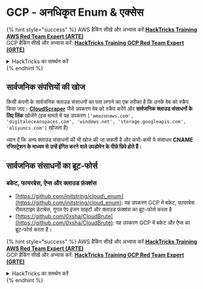 # GCP - अनधिकृत Enum & एक्सेस

{% hint style="success" %}
AWS हैकिंग सीखें और अभ्यास करें:<img src="../../../.gitbook/assets/image (1) (1) (1) (1).png" alt="" data-size="line">[**HackTricks Training AWS Red Team Expert (ARTE)**](https://training.hacktricks.xyz/courses/arte)<img src="../../../.gitbook/assets/image (1) (1) (1) (1).png" alt="" data-size="line">\
GCP हैकिंग सीखें और अभ्यास करें: <img src="../../../.gitbook/assets/image (2) (1).png" alt="" data-size="line">[**HackTricks Training GCP Red Team Expert (GRTE)**<img src="../../../.gitbook/assets/image (2) (1).png" alt="" data-size="line">](https://training.hacktricks.xyz/courses/grte)

<details>

<summary>HackTricks का समर्थन करें</summary>

* [**सदस्यता योजनाएँ**](https://github.com/sponsors/carlospolop) देखें!
* **💬 [**Discord समूह**](https://discord.gg/hRep4RUj7f) या [**telegram समूह**](https://t.me/peass) में शामिल हों या **Twitter** 🐦 पर हमें **फॉलो करें** [**@hacktricks\_live**](https://twitter.com/hacktricks_live)**.**
* **हैकिंग ट्रिक्स साझा करें और** [**HackTricks**](https://github.com/carlospolop/hacktricks) और [**HackTricks Cloud**](https://github.com/carlospolop/hacktricks-cloud) गिटहब रिपोजिटरी में PR सबमिट करें।

</details>
{% endhint %}

## सार्वजनिक संपत्तियों की खोज

किसी कंपनी के सार्वजनिक क्लाउड संसाधनों का पता लगाने का एक तरीका है कि उनके वेब को स्क्रैप किया जाए। [**CloudScraper**](https://github.com/jordanpotti/CloudScraper) जैसे उपकरण वेब को स्क्रैप करेंगे और **सार्वजनिक क्लाउड संसाधनों के लिए लिंक** खोजेंगे (इस मामले में यह उपकरण `['amazonaws.com', 'digitaloceanspaces.com', 'windows.net', 'storage.googleapis.com', 'aliyuncs.com']` खोजता है)

ध्यान दें कि अन्य क्लाउड संसाधनों की भी खोज की जा सकती है और कभी-कभी ये संसाधन **CNAME रजिस्ट्रेशन के माध्यम से उन्हें इंगित करने वाले उपडोमेन के पीछे छिपे होते हैं**।

## सार्वजनिक संसाधनों का ब्रूट-फोर्स

### बकेट, फायरबेस, ऐप्स और क्लाउड फ़ंक्शंस

* [https://github.com/initstring/cloud\_enum](https://github.com/initstring/cloud_enum): यह उपकरण GCP में बकेट, फायरबेस रीयलटाइम डेटाबेस, गूगल ऐप इंजन साइटों और क्लाउड फ़ंक्शंस का ब्रूट-फोर्स करता है
* [https://github.com/0xsha/CloudBrute](https://github.com/0xsha/CloudBrute): यह उपकरण GCP में बकेट और ऐप्स का ब्रूट-फोर्स करता है।

{% hint style="success" %}
AWS हैकिंग सीखें और अभ्यास करें:<img src="../../../.gitbook/assets/image (1) (1) (1) (1).png" alt="" data-size="line">[**HackTricks Training AWS Red Team Expert (ARTE)**](https://training.hacktricks.xyz/courses/arte)<img src="../../../.gitbook/assets/image (1) (1) (1) (1).png" alt="" data-size="line">\
GCP हैकिंग सीखें और अभ्यास करें: <img src="../../../.gitbook/assets/image (2) (1).png" alt="" data-size="line">[**HackTricks Training GCP Red Team Expert (GRTE)**<img src="../../../.gitbook/assets/image (2) (1).png" alt="" data-size="line">](https://training.hacktricks.xyz/courses/grte)

<details>

<summary>HackTricks का समर्थन करें</summary>

* [**सदस्यता योजनाएँ**](https://github.com/sponsors/carlospolop) देखें!
* **💬 [**Discord समूह**](https://discord.gg/hRep4RUj7f) या [**telegram समूह**](https://t.me/peass) में शामिल हों या **Twitter** 🐦 पर हमें **फॉलो करें** [**@hacktricks\_live**](https://twitter.com/hacktricks_live)**.**
* **हैकिंग ट्रिक्स साझा करें और** [**HackTricks**](https://github.com/carlospolop/hacktricks) और [**HackTricks Cloud**](https://github.com/carlospolop/hacktricks-cloud) गिटहब रिपोजिटरी में PR सबमिट करें।

</details>
{% endhint %}
